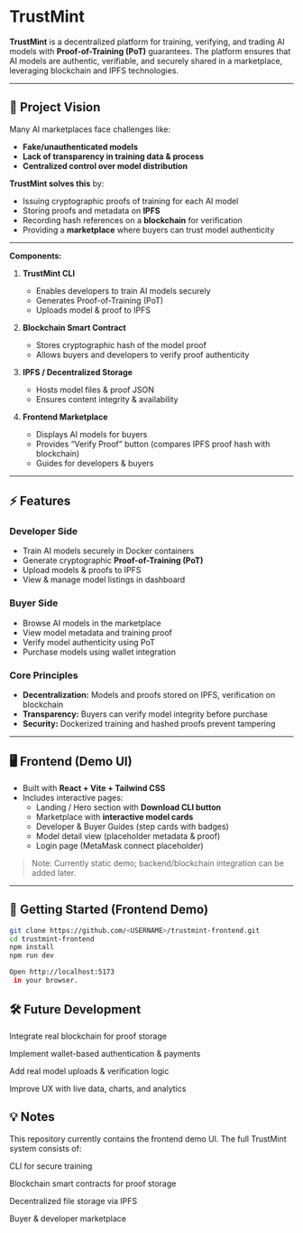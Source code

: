 # TrustMint

**TrustMint** is a decentralized platform for training, verifying, and trading AI models with **Proof-of-Training (PoT)** guarantees. The platform ensures that AI models are authentic, verifiable, and securely shared in a marketplace, leveraging blockchain and IPFS technologies.

---

## 🌟 Project Vision

Many AI marketplaces face challenges like:

- **Fake/unauthenticated models**  
- **Lack of transparency in training data & process**  
- **Centralized control over model distribution**

**TrustMint solves this** by:

- Issuing cryptographic proofs of training for each AI model  
- Storing proofs and metadata on **IPFS**  
- Recording hash references on a **blockchain** for verification  
- Providing a **marketplace** where buyers can trust model authenticity  

---


**Components:**

1. **TrustMint CLI**  
   - Enables developers to train AI models securely  
   - Generates Proof-of-Training (PoT)  
   - Uploads model & proof to IPFS  

2. **Blockchain Smart Contract**  
   - Stores cryptographic hash of the model proof  
   - Allows buyers and developers to verify proof authenticity  

3. **IPFS / Decentralized Storage**  
   - Hosts model files & proof JSON  
   - Ensures content integrity & availability  

4. **Frontend Marketplace**  
   - Displays AI models for buyers  
   - Provides “Verify Proof” button (compares IPFS proof hash with blockchain)  
   - Guides for developers & buyers  

---

## ⚡ Features

### Developer Side

- Train AI models securely in Docker containers  
- Generate cryptographic **Proof-of-Training (PoT)**  
- Upload models & proofs to IPFS  
- View & manage model listings in dashboard  

### Buyer Side

- Browse AI models in the marketplace  
- View model metadata and training proof  
- Verify model authenticity using PoT  
- Purchase models using wallet integration  

### Core Principles

- **Decentralization:** Models and proofs stored on IPFS, verification on blockchain  
- **Transparency:** Buyers can verify model integrity before purchase  
- **Security:** Dockerized training and hashed proofs prevent tampering  

---

## 🖥 Frontend (Demo UI)

- Built with **React + Vite + Tailwind CSS**  
- Includes interactive pages:  
  - Landing / Hero section with **Download CLI button**  
  - Marketplace with **interactive model cards**  
  - Developer & Buyer Guides (step cards with badges)  
  - Model detail view (placeholder metadata & proof)  
  - Login page (MetaMask connect placeholder)  

> Note: Currently static demo; backend/blockchain integration can be added later.

---

## 🔧 Getting Started (Frontend Demo)

```bash
git clone https://github.com/<USERNAME>/trustmint-frontend.git
cd trustmint-frontend
npm install
npm run dev

Open http://localhost:5173
 in your browser.
```
## 🛠 Future Development

Integrate real blockchain for proof storage

Implement wallet-based authentication & payments

Add real model uploads & verification logic

Improve UX with live data, charts, and analytics


## 💡 Notes

This repository currently contains the frontend demo UI. The full TrustMint system consists of:

CLI for secure training

Blockchain smart contracts for proof storage

Decentralized file storage via IPFS

Buyer & developer marketplace